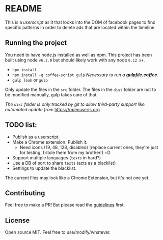 # README

This is a *userscript* as it that looks into the DOM of facebook pages to find specific patterns in order to delete ads that are located within the timeline.

## Running the project

You need to have node.js installed as well as npm. This project has been built using node `v6.2.0` but should likely work with any node `0.12.x+`.

- `npm install`
- `npm install -g coffee-script gulp` *Necessary to run a **gulpfile.coffee**.*
- `gulp look` or `gulp`

Only update the files in the `src` folder. The files in the `dist` folder are not to be modified manually, gulp takes care of that.

_The `dist` folder is only tracked by git to allow third-party support like automated update from_ https://openuserjs.org

## TODO list:

- Publish as a userscript.
- Make a Chrome extension. Publish it.
    * Need icons (19, 48, 128, disabled) (replace current ones, they're just for testing, I stole them from my brother!) =D
- Support multiple languages (`texts` in hard?)
- Use a DB of sort to share `texts` (acts as a blacklist)
- Settings to update the blacklist.

The current files may look like a Chrome Extension, but it's not one yet.

## Contributing

Feel free to make a PR! But please read the [guidelines](./CONTRIBUTING.md) first.

## License

Open source MIT. Feel free to use/modify/whatever.
